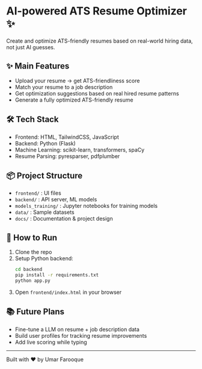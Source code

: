 # AI-powered ATS Resume Optimizer ✨

Create and optimize ATS-friendly resumes based on real-world hiring data, not just AI guesses.

## ✨ Main Features
- Upload your resume → get ATS-friendliness score
- Match your resume to a job description
- Get optimization suggestions based on real hired resume patterns
- Generate a fully optimized ATS-friendly resume

## 🛠️ Tech Stack
- Frontend: HTML, TailwindCSS, JavaScript
- Backend: Python (Flask)
- Machine Learning: scikit-learn, transformers, spaCy
- Resume Parsing: pyresparser, pdfplumber

## 📦 Project Structure
- `frontend/` : UI files
- `backend/` : API server, ML models
- `models_training/` : Jupyter notebooks for training models
- `data/` : Sample datasets
- `docs/` : Documentation & project design

## 🚀 How to Run
1. Clone the repo
2. Setup Python backend:
    ```bash
    cd backend
    pip install -r requirements.txt
    python app.py
    ```
3. Open `frontend/index.html` in your browser

## 📚 Future Plans
- Fine-tune a LLM on resume + job description data
- Build user profiles for tracking resume improvements
- Add live scoring while typing

---

Built with ❤️ by Umar Farooque
